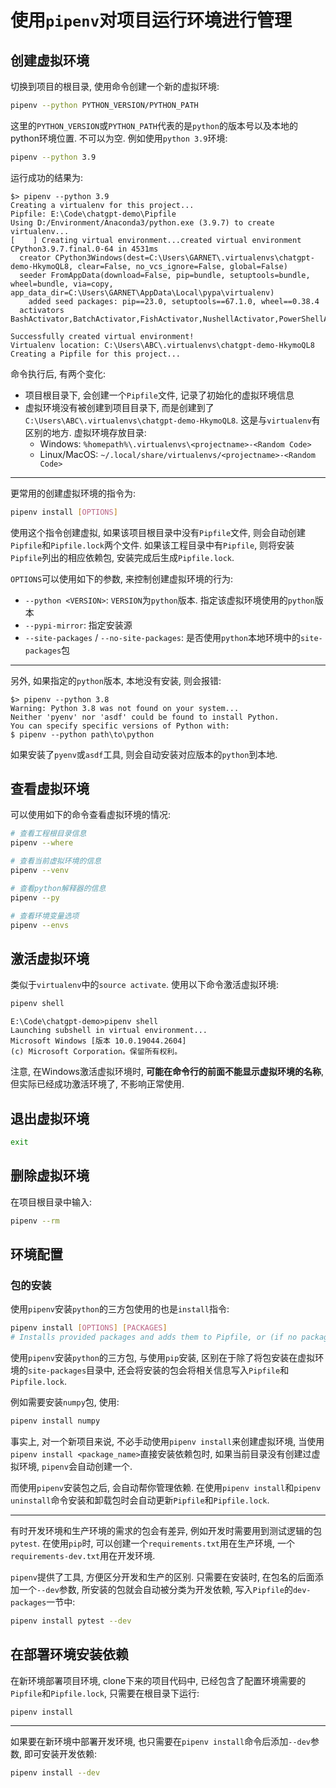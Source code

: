 # 使用`pipenv`对项目运行环境进行管理

## 创建虚拟环境

切换到项目的根目录, 使用命令创建一个新的虚拟环境:

```sh
pipenv --python PYTHON_VERSION/PYTHON_PATH
```

这里的`PYTHON_VERSION`或`PYTHON_PATH`代表的是`python`的版本号以及本地的python环境位置. 不可以为空. 例如使用`python 3.9`环境:

```sh
pipenv --python 3.9
```

运行成功的结果为:

```
$> pipenv --python 3.9
Creating a virtualenv for this project...
Pipfile: E:\Code\chatgpt-demo\Pipfile
Using D:/Environment/Anaconda3/python.exe (3.9.7) to create virtualenv...
[    ] Creating virtual environment...created virtual environment CPython3.9.7.final.0-64 in 4531ms
  creator CPython3Windows(dest=C:\Users\GARNET\.virtualenvs\chatgpt-demo-HkymoQL8, clear=False, no_vcs_ignore=False, global=False)
  seeder FromAppData(download=False, pip=bundle, setuptools=bundle, wheel=bundle, via=copy, app_data_dir=C:\Users\GARNET\AppData\Local\pypa\virtualenv)
    added seed packages: pip==23.0, setuptools==67.1.0, wheel==0.38.4
  activators BashActivator,BatchActivator,FishActivator,NushellActivator,PowerShellActivator,PythonActivator

Successfully created virtual environment!
Virtualenv location: C:\Users\ABC\.virtualenvs\chatgpt-demo-HkymoQL8
Creating a Pipfile for this project...
```

命令执行后, 有两个变化:

- 项目根目录下, 会创建一个`Pipfile`文件, 记录了初始化的虚拟环境信息
- 虚拟环境没有被创建到项目目录下, 而是创建到了`C:\Users\ABC\.virtualenvs\chatgpt-demo-HkymoQL8`. 这是与`virtualenv`有区别的地方. 虚拟环境存放目录:
  - Windows: `%homepath%\.virtualenvs\<projectname>-<Random Code>`
  - Linux/MacOS: `~/.local/share/virtualenvs/<projectname>-<Random Code>`

---

更常用的创建虚拟环境的指令为:

```sh
pipenv install [OPTIONS]
```

使用这个指令创建虚拟, 如果该项目根目录中没有`Pipfile`文件, 则会自动创建`Pipfile`和`Pipfile.lock`两个文件. 如果该工程目录中有`Pipfile`, 则将安装`Pipfile`列出的相应依赖包, 安装完成后生成`Pipfile.lock`.

`OPTIONS`可以使用如下的参数, 来控制创建虚拟环境的行为:

- `--python <VERSION>`: `VERSION`为`python`版本. 指定该虚拟环境使用的`python`版本
- `--pypi-mirror`: 指定安装源
- `--site-packages` / `--no-site-packages`: 是否使用`python`本地环境中的`site-packages`包

---

另外, 如果指定的`python`版本, 本地没有安装, 则会报错:

```
$> pipenv --python 3.8
Warning: Python 3.8 was not found on your system...
Neither 'pyenv' nor 'asdf' could be found to install Python.
You can specify specific versions of Python with:
$ pipenv --python path\to\python
```

如果安装了`pyenv`或`asdf`工具, 则会自动安装对应版本的`python`到本地.

## 查看虚拟环境

可以使用如下的命令查看虚拟环境的情况:

```sh
# 查看工程根目录信息
pipenv --where

# 查看当前虚拟环境的信息
pipenv --venv

# 查看python解释器的信息
pipenv --py

# 查看环境变量选项
pipenv --envs
```

## 激活虚拟环境

类似于`virtualenv`中的`source activate`. 使用以下命令激活虚拟环境:

```sh
pipenv shell
```

```
E:\Code\chatgpt-demo>pipenv shell
Launching subshell in virtual environment...
Microsoft Windows [版本 10.0.19044.2604]
(c) Microsoft Corporation。保留所有权利。
```

注意, 在Windows激活虚拟环境时, **可能在命令行的前面不能显示虚拟环境的名称**, 但实际已经成功激活环境了, 不影响正常使用.

## 退出虚拟环境

```sh
exit
```

## 删除虚拟环境

在项目根目录中输入:

```sh
pipenv --rm
```

## 环境配置

### 包的安装

使用`pipenv`安装`python`的三方包使用的也是`install`指令:

```sh
pipenv install [OPTIONS] [PACKAGES]
# Installs provided packages and adds them to Pipfile, or (if no packages are given), installs all packages from Pipfile.
```

使用`pipenv`安装`python`的三方包, 与使用`pip`安装, 区别在于除了将包安装在虚拟环境的`site-packages`目录中, 还会将安装的包会将相关信息写入`Pipfile`和`Pipfile.lock`.

例如需要安装`numpy`包, 使用:

```sh
pipenv install numpy
```

事实上, 对一个新项目来说, 不必手动使用`pipenv install`来创建虚拟环境, 当使用`pipenv install <package_name>`直接安装依赖包时, 如果当前目录没有创建过虚拟环境, `pipenv`会自动创建一个.

而使用`pipenv`安装包之后, 会自动帮你管理依赖. 在使用`pipenv install`和`pipenv uninstall`命令安装和卸载包时会自动更新`Pipfile`和`Pipfile.lock`.

---

有时开发环境和生产环境的需求的包会有差异, 例如开发时需要用到测试逻辑的包`pytest`. 在使用`pip`时, 可以创建一个`requirements.txt`用在生产环境, 一个`requirements-dev.txt`用在开发环境.

`pipenv`提供了工具, 方便区分开发和生产的区别. 只需要在安装时, 在包名的后面添加一个`--dev`参数, 所安装的包就会自动被分类为开发依赖, 写入`Pipfile`的`dev-packages`一节中:

```sh
pipenv install pytest --dev
```

## 在部署环境安装依赖

在新环境部署项目环境, clone下来的项目代码中, 已经包含了配置环境需要的`Pipfile`和`Pipfile.lock`, 只需要在根目录下运行:

```sh
pipenv install
```

---

如果要在新环境中部署开发环境, 也只需要在`pipenv install`命令后添加`--dev`参数, 即可安装开发依赖:

```sh
pipenv install --dev
```

